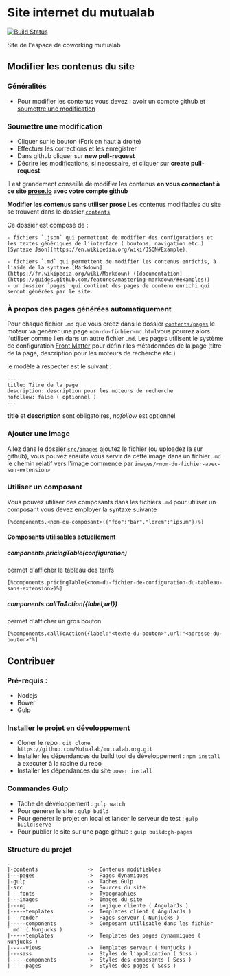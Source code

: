 # Site internet du mutualab
[![Build Status](https://travis-ci.org/Mutualab/mutualab.org.svg?branch=master)](https://travis-ci.org/Mutualab/mutualab.org)

Site de l'espace de coworking mutualab




## Modifier les contenus du site
### Généralités 
 - Pour modifier les contenus vous devez : avoir un compte github et [soumettre une modification](#Soumettre-une-modification)

### Soumettre une modification
 - Cliquer sur le bouton (Fork en haut à droite) 
 - Effectuer les corrections et les enregistrer
 - Dans github cliquer sur **new pull-request** 
 - Décrire les modifications, si necessaire, et cliquer sur **create pull-request** 


Il est grandement conseillé de modifier les contenus **en vous connectant à ce site [prose.io](http://prose.io) avec votre compte github**


**Modifier les contenus sans utiliser prose**
Les contenus modifiables du site se trouvent dans le dossier [`contents`](contents/)

Ce dossier est composé de :

    - fichiers `.json` qui permettent de modifier des configurations et les textes génériques de l'interface ( boutons, navigation etc.) [Syntaxe Json](https://en.wikipedia.org/wiki/JSON#Example).

    - fichiers `.md` qui permettent de modifier les contenus enrichis, à l'aide de la syntaxe [Markdown](https://fr.wikipedia.org/wiki/Markdown) ([documentation](https://guides.github.com/features/mastering-markdown/#examples))
    - un dossier `pages` qui contient des pages de contenu enrichi qui seront générées par le site.


### À propos des pages générées automatiquement
Pour chaque fichier `.md` que vous créez dans le dossier [`contents/pages`](contents/pages/) le moteur va générer une page `nom-du-fichier-md.html`vous pourrez alors l'utiliser comme lien dans un autre fichier `.md`.
Les pages utilisent le système de configuration [Front Matter](https://jekyllrb.com/docs/frontmatter/) pour définir les métadonnées de la page (titre de la page, description pour les moteurs de recherche etc.)

le modèle à respecter est le suivant :
```
---
title: Titre de la page
description: description pour les moteurs de recherche
nofollow: false ( optionnel )
---
```
**title** et **description** sont obligatoires, *nofollow* est optionnel

### Ajouter une image
Allez dans le dossier [`src/images`](src/images/) ajoutez le fichier (ou uploadez la sur github), vous pouvez ensuite vous servir de cette image dans un fichier `.md` 
le chemin relatif vers l'image commence par `images/<nom-du-fichier-avec-son-extension>`

### Utiliser un composant
Vous pouvez utiliser des composants dans les fichiers `.md` pour utiliser un composant vous devez employer la syntaxe suivante
```
[%components.<nom-du-composant>({"foo":"bar","lorem":"ipsum"})%]
```

#### Composants utilisables actuellement
##### components.pricingTable(configuration)
permet d'afficher le tableau des tarifs
```
[%components.pricingTable(<nom-du-fichier-de-configuration-du-tableau-sans-extension>)%]
```

##### components.callToAction({label,url})
permet d'afficher un gros bouton 
```
[%components.callToAction({label:"<texte-du-bouton>",url:"<adresse-du-bouton>"%]
```


## Contribuer

### Pré-requis : 
  - Nodejs
  - Bower
  - Gulp


### Installer le projet en développement
 - Cloner le repo : `git clone https://github.com/Mutualab/mutualab.org.git`
 - Installer les dépendances du build tool de développement :  `npm install` à executer à la racine du repo
 - Installer les dépendances du site `bower install`



### Commandes Gulp
 - Tâche de développement :  `gulp watch`
 - Pour générer le site :  `gulp build`
 - Pour générer le projet en local et lancer le serveur de test : `gulp build:serve`
 - Pour publier le site sur une page github :  `gulp build:gh-pages`
 

### Structure du projet

```
.
|-contents                ->  Contenus modifiables 
|---pages                 ->  Pages dynamiques
|-gulp                    ->  Taches Gulp
|-src                     ->  Sources du site
|---fonts                 ->  Typographies
|---images                ->  Images du site 
|---ng                    ->  Logique cliente ( AngularJs )
|-----templates           ->  Templates client ( AngularJs )
|---render                ->  Pages serveur ( Nunjucks )
|-----components          ->  Composant utilisable dans les fichier `.md` ( Nunjucks )
|-----templates           ->  Templates des pages dynammiques ( Nunjucks )
|-----views               ->  Templates serveur ( Nunjucks )
|---sass                  ->  Styles de l'application ( Scss )
|-----components          ->  Styles des composants ( Scss )
|-----pages               ->  Styles des pages ( Scss )
```



